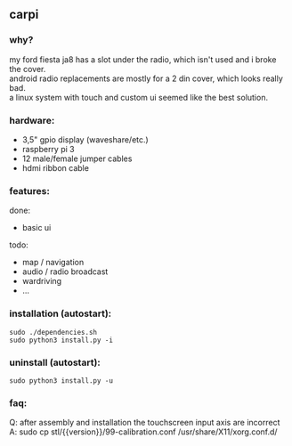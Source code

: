 ## carpi

### why?
my ford fiesta ja8 has a slot under the radio, which isn't used and i broke the cover.<br>
android radio replacements are mostly for a 2 din cover, which looks really bad.<br>
a linux system with touch and custom ui seemed like the best solution.<br>

### hardware:
- 3,5" gpio display (waveshare/etc.)<br>
- raspberry pi 3<br>
- 12 male/female jumper cables<br>
- hdmi ribbon cable


### features:
done:
- basic ui

todo:
- map / navigation
- audio / radio broadcast 
- wardriving
- ...

### installation (autostart):
```
sudo ./dependencies.sh
sudo python3 install.py -i
```

### uninstall (autostart):
```
sudo python3 install.py -u
```

### faq:
Q: after assembly and installation the touchscreen input axis are incorrect<br>
A: sudo cp stl/{{version}}/99-calibration.conf /usr/share/X11/xorg.conf.d/
